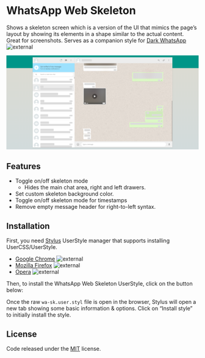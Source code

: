 # WhatsApp Web Skeleton
Shows a skeleton screen which is a version of the UI that mimics the page’s layout by showing its elements in a shape similar to the actual content. Great for screenshots.
Serves as a companion style for [Dark WhatsApp](https://github.com/vednoc/dark-whatsapp) ![external](https://user-images.githubusercontent.com/136959/44433186-de548e80-a56a-11e8-8947-d3331bd6d7a1.png)

[badge]: https://img.shields.io/github/v/tag/E-RELevant/whatsapp-web-skeleton.svg?label=version&style=flat
[style]: https://github.com/E-RELevant/whatsapp-web-skeleton/commits/master
[badge]: https://img.shields.io/github/stars/E-RELevant/whatsapp-web-skeleton.svg?style=flat
[style]: https://github.com/E-RELevant/whatsapp-web-skeleton/stargazers
[badge]: https://img.shields.io/github/forks/E-RELevant/whatsapp-web-skeleton.svg?color=007ec6&style=flat
[style]: https://github.com/E-RELevant/WhatsApp-Web-Skeleton/network/members
[badge]: https://img.shields.io/badge/docs-on%20GitHub-007ec6.svg?&style=flat
[style]: https://github.com/E-RELevant/whatsapp-web-skeleton/wiki
[badge]: https://img.shields.io/badge/Install%20directly%20with-Stylus-006666.svg?longCache=true&style=flat
[style]: https://raw.githubusercontent.com/E-RELevant/WhatsApp-Web-Skeleton/master/wa-sk.user.styl

![preview](https://raw.githubusercontent.com/E-RELevant/WhatsApp-Web-Skeleton/master/images/preview.png)

## Features
- Toggle on/off skeleton mode
  - Hides the main chat area, right and left drawers.
- Set custom skeleton background color.
- Toggle on/off skeleton mode for timestamps
- Remove empty message header for right-to-left syntax.

## Installation
First, you need [Stylus](https://add0n.com/stylus.html) UserStyle manager that supports installing UserCSS/UserStyle.
- [Google Chrome](https://chrome.google.com/webstore/detail/stylus/clngdbkpkpeebahjckkjfobafhncgmne) ![external](https://user-images.githubusercontent.com/136959/44433186-de548e80-a56a-11e8-8947-d3331bd6d7a1.png)
- [Mozilla Firefox](https://addons.mozilla.org/firefox/addon/styl-us/) ![external](https://user-images.githubusercontent.com/136959/44433186-de548e80-a56a-11e8-8947-d3331bd6d7a1.png)
- [Opera](https://addons.opera.com/extensions/details/stylus/) ![external](https://user-images.githubusercontent.com/136959/44433186-de548e80-a56a-11e8-8947-d3331bd6d7a1.png)

Then, to install the WhatsApp Web Skeleton UserStyle, click on the button below:

[badge]: https://img.shields.io/badge/Install%20directly%20with-Stylus-006666.svg?longCache=true&style=flat
[style]: https://raw.githubusercontent.com/E-RELevant/WhatsApp-Web-Skeleton/master/wa-sk.user.styl

Once the raw `wa-sk.user.styl` file is open in the browser, Stylus will open a new tab showing some basic information & options.
Click on “Install style” to initially install the style.

## License
Code released under the [MIT](LICENSE) license.
